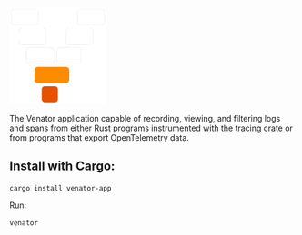 <img alt="venator logo" height=170 src="icons/icon.png">

The Venator application capable of recording, viewing, and filtering logs and
spans from either Rust programs instrumented with the tracing crate or from
programs that export OpenTelemetry data.

## Install with Cargo:

```
cargo install venator-app
```

Run:

```
venator
```
